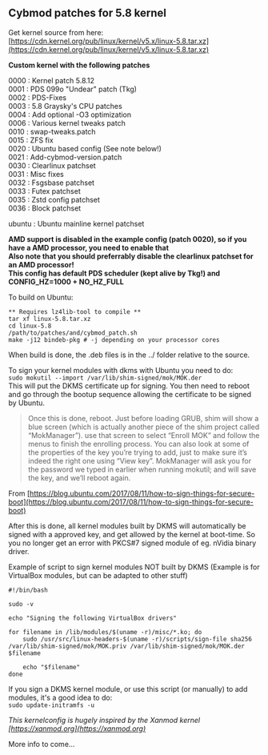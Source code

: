 ## Cybmod patches for 5.8 kernel  

Get kernel source from here: [https://cdn.kernel.org/pub/linux/kernel/v5.x/linux-5.8.tar.xz](https://cdn.kernel.org/pub/linux/kernel/v5.x/linux-5.8.tar.xz)  

**Custom kernel with the following patches**  

0000 : Kernel patch 5.8.12  
0001 : PDS 099o "Undear" patch (Tkg)  
0002 : PDS-Fixes  
0003 : 5.8 Graysky's CPU patches  
0004 : Add optional -O3 optimization  
0006 : Various kernel tweaks patch  
0010 : swap-tweaks.patch  
0015 : ZFS fix  
0020 : Ubuntu based config (See note below!)  
0021 : Add-cybmod-version.patch  
0030 : Clearlinux patchset  
0031 : Misc fixes  
0032 : Fsgsbase patchset  
0033 : Futex patchset  
0035 : Zstd config patchset  
0036 : Block patchset  

ubuntu : Ubuntu mainline kernel patchset  

**AMD support is disabled in the example config (patch 0020), so if you have a AMD processor, you need to enable that**  
**Also note that you should preferrably disable the clearlinux patchset for an AMD processor!**  
**This config has default PDS scheduler (kept alive by Tkg!) and CONFIG_HZ=1000 + NO_HZ_FULL**  

To build on Ubuntu:  
```
** Requires lz4lib-tool to compile **
tar xf linux-5.8.tar.xz    
cd linux-5.8  
/path/to/patches/and/cybmod_patch.sh  
make -j12 bindeb-pkg # -j depending on your processor cores  
```
When build is done, the .deb files is in the ../ folder relative to the source.  

To sign your kernel modules with dkms with Ubuntu you need to do:  
`sudo mokutil --import /var/lib/shim-signed/mok/MOK.der`  
This will put the DKMS certificate up for signing. You then need to reboot and go through the bootup sequence allowing the certificate to be signed by Ubuntu.  

>Once this is done, reboot. Just before loading GRUB, shim will show a blue screen (which is actually another piece of the shim project called “MokManager”). use that screen to select “Enroll MOK” and follow the menus to finish the enrolling process. You can also look at some of the properties of the key you’re trying to add, just to make sure it’s indeed the right one using “View key”. MokManager will ask you for the password we typed in earlier when running mokutil; and will save the key, and we’ll reboot again.  

From [https://blog.ubuntu.com/2017/08/11/how-to-sign-things-for-secure-boot](https://blog.ubuntu.com/2017/08/11/how-to-sign-things-for-secure-boot)  

After this is done, all kernel modules built by DKMS will automatically be signed with a approved key, and get allowed by the kernel at boot-time. So you no longer get an error with PKCS#7 signed module of eg. nVidia binary driver.  

Example of script to sign kernel modules NOT built by DKMS (Example is for VirtualBox modules, but can be adapted to other stuff)  
```
#!/bin/bash

sudo -v

echo "Signing the following VirtualBox drivers"

for filename in /lib/modules/$(uname -r)/misc/*.ko; do
	sudo /usr/src/linux-headers-$(uname -r)/scripts/sign-file sha256 /var/lib/shim-signed/mok/MOK.priv /var/lib/shim-signed/mok/MOK.der $filename

	echo "$filename"
done
```
If you sign a DKMS kernel module, or use this script (or manually) to add modules, it's a good idea to do:  
`sudo update-initramfs -u`  

_This kernelconfig is hugely inspired by the Xanmod kernel [https://xanmod.org](https://xanmod.org)_  

More info to come...  
